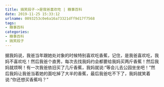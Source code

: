 ```yaml
---
title: 搞笑段子->是我爸喜欢吃 | 糗事百科
date: 2019-11-25 15:33:12
urlname: 0093253c0e6a16a73321dff9d17f7568
tags: 
- 糗事百科
categories:
- 糗事百科
- 搞笑段子
---
```

据我妈说，我爸当年跟她处对象的时候特别喜欢吃香蕉，记住，是我爸喜欢吃，我妈不喜欢吃！然后我爸个直男，每次去找我妈约会都要给我妈买两斤香蕉！然后我妈就烦啊！有一次我爸依旧买了几斤香蕉，我妈就说:“等会儿去公园坐坐吧！”然后我妈让我爸当着她的面吃掉了大半的香蕉，最后我爸吃不下了，我妈就笑着说:“你还想买香蕉吗？”


